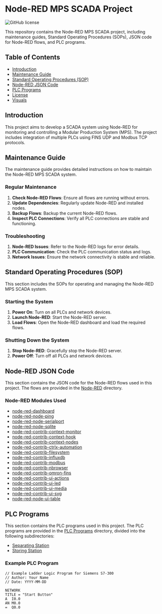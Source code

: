 # Node-RED MPS SCADA Project

![GitHub license](https://img.shields.io/github/license/your-username/Node-RED-MPS-SCADA)

This repository contains the Node-RED MPS SCADA project, including maintenance guides, Standard Operating Procedures (SOPs), JSON code for Node-RED flows, and PLC programs.

## Table of Contents

- [Introduction](#introduction)
- [Maintenance Guide](#maintenance-guide)
- [Standard Operating Procedures (SOP)](#standard-operating-procedures-sop)
- [Node-RED JSON Code](#node-red-json-code)
- [PLC Programs](#plc-programs)
- [License](#license)
- [Visuals](#visuals)

## Introduction

This project aims to develop a SCADA system using Node-RED for monitoring and controlling a Modular Production System (MPS). The project includes integration of multiple PLCs using FINS UDP and Modbus TCP protocols.

## Maintenance Guide

The maintenance guide provides detailed instructions on how to maintain the Node-RED MPS SCADA system.

### Regular Maintenance

1. **Check Node-RED Flows**: Ensure all flows are running without errors.
2. **Update Dependencies**: Regularly update Node-RED and installed nodes.
3. **Backup Flows**: Backup the current Node-RED flows.
4. **Inspect PLC Connections**: Verify all PLC connections are stable and functioning.

### Troubleshooting

1. **Node-RED Issues**: Refer to the Node-RED logs for error details.
2. **PLC Communication**: Check the PLC communication status and logs.
3. **Network Issues**: Ensure the network connectivity is stable and reliable.

## Standard Operating Procedures (SOP)

This section includes the SOPs for operating and managing the Node-RED MPS SCADA system.

### Starting the System

1. **Power On**: Turn on all PLCs and network devices.
2. **Launch Node-RED**: Start the Node-RED server.
3. **Load Flows**: Open the Node-RED dashboard and load the required flows.

### Shutting Down the System

1. **Stop Node-RED**: Gracefully stop the Node-RED server.
2. **Power Off**: Turn off all PLCs and network devices.

## Node-RED JSON Code

This section contains the JSON code for the Node-RED flows used in this project. The flows are provided in the [Node-RED](Node-RED) directory.

### Node-RED Modules Used

- [node-red-dashboard](https://flows.nodered.org/node/node-red-dashboard)
- [node-red-node-ping](https://flows.nodered.org/node/node-red-node-ping)
- [node-red-node-serialport](https://flows.nodered.org/node/node-red-node-serialport)
- [node-red-node-sqlite](https://flows.nodered.org/node/node-red-node-sqlite)
- [node-red-contrib-context-monitor](https://flows.nodered.org/node/@ralphwetzel/node-red-context-monitor)
- [node-red-contrib-context-hook](https://flows.nodered.org/node/@sirimangus/node-red-contrib-context-hook)
- [node-red-contrib-context-nodes](https://flows.nodered.org/node/node-red-contrib-context-nodes)
- [node-red-contrib-ctrlx-automation](https://flows.nodered.org/node/node-red-contrib-ctrlx-automation)
- [node-red-contrib-filesystem](https://flows.nodered.org/node/node-red-contrib-filesystem)
- [node-red-contrib-influxdb](https://flows.nodered.org/node/node-red-contrib-influxdb)
- [node-red-contrib-modbus](https://flows.nodered.org/node/node-red-contrib-modbus)
- [node-red-contrib-nbrowser](https://flows.nodered.org/node/node-red-contrib-nbrowser)
- [node-red-contrib-omron-fins](https://flows.nodered.org/node/node-red-contrib-omron-fins)
- [node-red-contrib-ui-actions](https://flows.nodered.org/node/node-red-contrib-ui-actions)
- [node-red-contrib-ui-led](https://flows.nodered.org/node/node-red-contrib-ui-led)
- [node-red-contrib-ui-media](https://flows.nodered.org/node/node-red-contrib-ui-media)
- [node-red-contrib-ui-svg](https://flows.nodered.org/node/node-red-contrib-ui-svg)
- [node-red-node-ui-table](https://flows.nodered.org/node/node-red-node-ui-table)

## PLC Programs

This section contains the PLC programs used in this project. The PLC programs are provided in the [PLC Programs](PLC-Programs) directory, divided into the following subdirectories:

- [Separating Station](PLC-Programs/Separating-Station)
- [Storing Station](PLC-Programs/Storing-Station)

### Example PLC Program

```ladder
// Example Ladder Logic Program for Siemens S7-300
// Author: Your Name
// Date: YYYY-MM-DD

NETWORK
TITLE = "Start Button"
A  I0.0
AN M0.0
=  Q0.0
